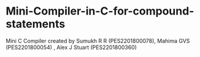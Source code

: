 # Mini-Compiler-in-C-for-compound-statements
Mini C Compiler created by Sumukh R R (PES2201800078), Mahima GVS (PES2201800054) , Alex J Stuart (PES2201800360)
